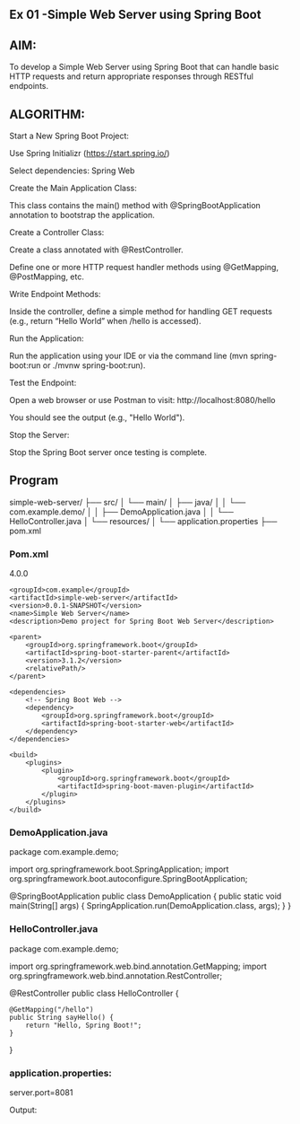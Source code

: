 
## Ex 01 -Simple Web Server using Spring Boot

## AIM:
To develop a Simple Web Server using Spring Boot that can handle basic HTTP requests and return appropriate responses through RESTful endpoints.
## ALGORITHM:
Start a New Spring Boot Project:

Use Spring Initializr (https://start.spring.io/)

Select dependencies: Spring Web

Create the Main Application Class:

This class contains the main() method with @SpringBootApplication annotation to bootstrap the application.

Create a Controller Class:

Create a class annotated with @RestController.

Define one or more HTTP request handler methods using @GetMapping, @PostMapping, etc.

Write Endpoint Methods:

Inside the controller, define a simple method for handling GET requests (e.g., return “Hello World” when /hello is accessed).

Run the Application:

Run the application using your IDE or via the command line (mvn spring-boot:run or ./mvnw spring-boot:run).

Test the Endpoint:

Open a web browser or use Postman to visit:
http://localhost:8080/hello

You should see the output (e.g., "Hello World").

Stop the Server:

Stop the Spring Boot server once testing is complete.


## Program 

simple-web-server/
├── src/
│   └── main/
│       ├── java/
│       │   └── com.example.demo/
│       │       ├── DemoApplication.java
│       │       └── HelloController.java
│       └── resources/
│           └── application.properties
├── pom.xml

 ### Pom.xml

<project xmlns="http://maven.apache.org/POM/4.0.0"
         xmlns:xsi="http://www.w3.org/2001/XMLSchema-instance"
         xsi:schemaLocation="http://maven.apache.org/POM/4.0.0 
                             http://maven.apache.org/xsd/maven-4.0.0.xsd">
    <modelVersion>4.0.0</modelVersion>

    <groupId>com.example</groupId>
    <artifactId>simple-web-server</artifactId>
    <version>0.0.1-SNAPSHOT</version>
    <name>Simple Web Server</name>
    <description>Demo project for Spring Boot Web Server</description>

    <parent>
        <groupId>org.springframework.boot</groupId>
        <artifactId>spring-boot-starter-parent</artifactId>
        <version>3.1.2</version>
        <relativePath/>
    </parent>

    <dependencies>
        <!-- Spring Boot Web -->
        <dependency>
            <groupId>org.springframework.boot</groupId>
            <artifactId>spring-boot-starter-web</artifactId>
        </dependency>
    </dependencies>

    <build>
        <plugins>
            <plugin>
                <groupId>org.springframework.boot</groupId>
                <artifactId>spring-boot-maven-plugin</artifactId>
            </plugin>
        </plugins>
    </build>
</project>

### DemoApplication.java

package com.example.demo;

import org.springframework.boot.SpringApplication;
import org.springframework.boot.autoconfigure.SpringBootApplication;

@SpringBootApplication
public class DemoApplication {
    public static void main(String[] args) {
        SpringApplication.run(DemoApplication.class, args);
    }
}


### HelloController.java
package com.example.demo;

import org.springframework.web.bind.annotation.GetMapping;
import org.springframework.web.bind.annotation.RestController;

@RestController
public class HelloController {

    @GetMapping("/hello")
    public String sayHello() {
        return "Hello, Spring Boot!";
    }
}


### application.properties:

 server.port=8081




Output:


